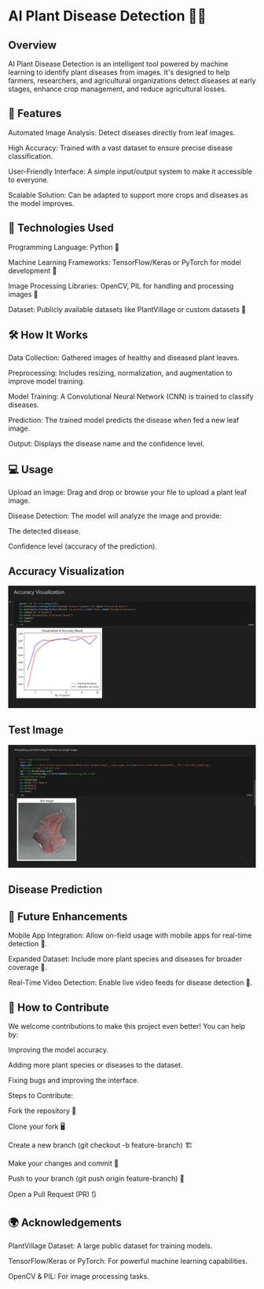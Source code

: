# AI Plant Disease Detection 🌿🤖
## Overview
AI Plant Disease Detection is an intelligent tool powered by machine learning to identify plant diseases from images. It's designed to help farmers, researchers, and agricultural organizations detect diseases at early stages, enhance crop management, and reduce agricultural losses.

## 🚀 Features

Automated Image Analysis: Detect diseases directly from leaf images.

High Accuracy: Trained with a vast dataset to ensure precise disease classification.

User-Friendly Interface: A simple input/output system to make it accessible to everyone.

Scalable Solution: Can be adapted to support more crops and diseases as the model improves.
## 🔧 Technologies Used

Programming Language: Python 🐍

Machine Learning Frameworks:
TensorFlow/Keras or PyTorch for model development 🧠

Image Processing Libraries:
OpenCV, PIL for handling and processing images 🌄

Dataset:
Publicly available datasets like PlantVillage or custom datasets 🌱

## 🛠 How It Works

Data Collection: Gathered images of healthy and diseased plant leaves.

Preprocessing: Includes resizing, normalization, and augmentation to improve model training.

Model Training: A Convolutional Neural Network (CNN) is trained to classify diseases.

Prediction: The trained model predicts the disease when fed a new leaf image.

Output: Displays the disease name and the confidence level.

## 💻 Usage

Upload an Image: Drag and drop or browse your file to upload a plant leaf image.

Disease Detection: The model will analyze the image and provide:

The detected disease.

Confidence level (accuracy of the prediction).

## Accuracy Visualization
![AI Plant Disease Detection](Accuracy_Visualization.png)



## Test Image
![Test Image](Test_Image.png)


## Disease Prediction

## 🔮 Future Enhancements

Mobile App Integration: Allow on-field usage with mobile apps for real-time detection 📱.

Expanded Dataset: Include more plant species and diseases for broader coverage 🌾.

Real-Time Video Detection: Enable live video feeds for disease detection 🌟.

## 📝 How to Contribute

We welcome contributions to make this project even better! You can help by:

Improving the model accuracy.

Adding more plant species or diseases to the dataset.

Fixing bugs and improving the interface.

Steps to Contribute:

Fork the repository 🍴

Clone your fork 🖥️

Create a new branch (git checkout -b feature-branch) 🏗️

Make your changes and commit 📝

Push to your branch (git push origin feature-branch) 🚀

Open a Pull Request (PR) 🔃

## 🌍 Acknowledgements

PlantVillage Dataset: A large public dataset for training models.

TensorFlow/Keras or PyTorch: For powerful machine learning capabilities.

OpenCV & PIL: For image processing tasks.
